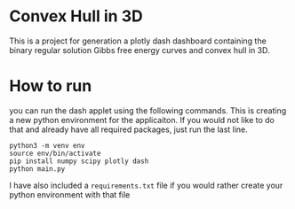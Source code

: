 # Convex Hull in 3D

This is a project for generation a plotly dash dashboard containing the binary regular solution Gibbs free energy curves and convex hull in 3D. 

# How to run

you can run the dash applet using the following commands. This is creating a new python environment for the applicaiton. If you would not like to do that and already have all required packages, just run the last line.
```
python3 -m venv env
source env/bin/activate
pip install numpy scipy plotly dash
python main.py
```

I have also included a `requirements.txt` file if you would rather create your python environment with that file 
